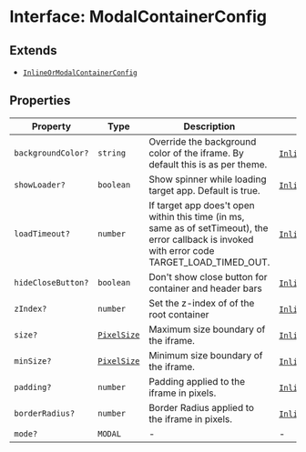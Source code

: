 # Interface: ModalContainerConfig

## Extends

- [`InlineOrModalContainerConfig`](inline-or-modal-container-config/index.md)

## Properties

| Property | Type | Description | Inherited from |
| ------ | ------ | ------ | ------ |
| `backgroundColor?` | `string` | Override the background color of the iframe. By default this is as per theme. | [`InlineOrModalContainerConfig`](inline-or-modal-container-config/index.md).`backgroundColor` |
| `showLoader?` | `boolean` | Show spinner while loading target app. Default is true. | [`InlineOrModalContainerConfig`](inline-or-modal-container-config/index.md).`showLoader` |
| `loadTimeout?` | `number` | If target app does't open within this time (in ms, same as of setTimeout), the error callback is invoked with error code TARGET_LOAD_TIMED_OUT. | [`InlineOrModalContainerConfig`](inline-or-modal-container-config/index.md).`loadTimeout` |
| `hideCloseButton?` | `boolean` | Don't show close button for container and header bars | [`InlineOrModalContainerConfig`](inline-or-modal-container-config/index.md).`hideCloseButton` |
| `zIndex?` | `number` | Set the z-index of of the root container | [`InlineOrModalContainerConfig`](inline-or-modal-container-config/index.md).`zIndex` |
| `size?` | [`PixelSize`](../../Asset.types/interfaces/pixel-size/index.md) | Maximum size boundary of the iframe. | [`InlineOrModalContainerConfig`](inline-or-modal-container-config/index.md).`size` |
| `minSize?` | [`PixelSize`](../../Asset.types/interfaces/pixel-size/index.md) | Minimum size boundary of the iframe. | [`InlineOrModalContainerConfig`](inline-or-modal-container-config/index.md).`minSize` |
| `padding?` | `number` | Padding applied to the iframe in pixels. | [`InlineOrModalContainerConfig`](inline-or-modal-container-config/index.md).`padding` |
| `borderRadius?` | `number` | Border Radius applied to the iframe in pixels. | [`InlineOrModalContainerConfig`](inline-or-modal-container-config/index.md).`borderRadius` |
| `mode?` | `MODAL` | - | - |
